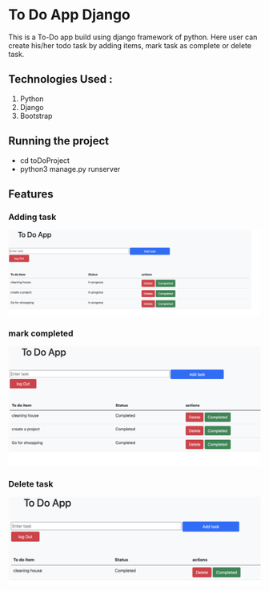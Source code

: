 # To Do App Django
This is a To-Do app build using django framework of python. Here user can create his/her todo task by adding items, mark task  as complete or delete task.


## Technologies Used :

 1. Python
 2. Django
 3. Bootstrap

## Running the project
   * cd toDoProject
   * python3 manage.py runserver

## Features
 ###  Adding task
   ![Add task](images/addtask.png)

### mark completed
  ![completed](images/markcomplete.png)

### Delete task
  ![delete](images/delete.png)

   
